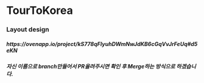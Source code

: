 # TourToKorea
<h3>Layout design</h3>
  <h5>https://ovenapp.io/project/kS778qFIyuhDWmNwJdKB6cGqVvJrFeUq#d5eKN</h5>
 <h5>자신 이름으로 branch만들어서 PR올려주시면 확인 후 Merge하는 방식으로 하겠습니다.</h5>
